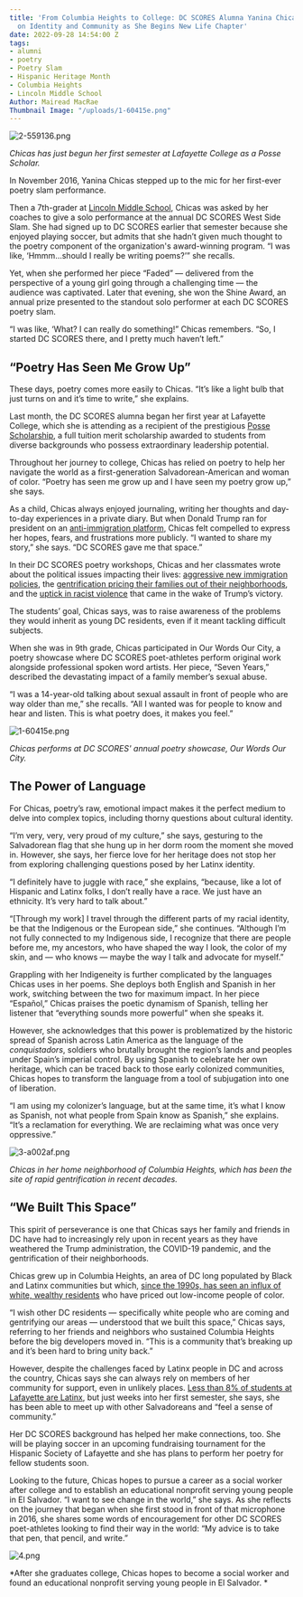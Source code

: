 ```yaml
---
title: 'From Columbia Heights to College: DC SCORES Alumna Yanina Chicas Reflects
  on Identity and Community as She Begins New Life Chapter'
date: 2022-09-28 14:54:00 Z
tags:
- alumni
- poetry
- Poetry Slam
- Hispanic Heritage Month
- Columbia Heights
- Lincoln Middle School
Author: Mairead MacRae
Thumbnail Image: "/uploads/1-60415e.png"
---
```


![2-559136.png](/uploads/2-559136.png)

*Chicas has just begun her first semester at Lafayette College as a Posse Scholar.*

In November 2016, Yanina Chicas stepped up to the mic for her first-ever poetry slam performance.

Then a 7th-grader at [Lincoln Middle School](https://www.checdc.org/), Chicas was asked by her coaches to give a solo performance at the annual DC SCORES West Side Slam. She had signed up to DC SCORES earlier that semester because she enjoyed playing soccer, but admits that she hadn’t given much thought to the poetry component of the organization's award-winning program. “I was like, ‘Hmmm…should I really be writing poems?’” she recalls.

Yet, when she performed her piece “Faded” — delivered from the perspective of a young girl going through a challenging time — the audience was captivated. Later that evening, she won the Shine Award, an annual prize presented to the standout solo performer at each DC SCORES poetry slam.

“I was like, ‘What? I can really do something!” Chicas remembers. “So, I started DC SCORES there, and I pretty much haven’t left.”

## “Poetry Has Seen Me Grow Up”

These days, poetry comes more easily to Chicas. “It’s like a light bulb that just turns on and it’s time to write,” she explains.

Last month, the DC SCORES alumna began her first year at Lafayette College, which she is attending as a recipient of the prestigious [Posse Scholarship](https://www.possefoundation.org/), a full tuition merit scholarship awarded to students from diverse backgrounds who possess extraordinary leadership potential.

Throughout her journey to college, Chicas has relied on poetry to help her navigate the world as a first-generation Salvadorean-American and woman of color. “Poetry has seen me grow up and I have seen my poetry grow up,” she says.

As a child, Chicas always enjoyed journaling, writing her thoughts and day-to-day experiences in a private diary. But when Donald Trump ran for president on an [anti-immigration platform](https://www.nytimes.com/interactive/2016/08/31/us/politics/donald-trump-immigration-changes.html), Chicas felt compelled to express her hopes, fears, and frustrations more publicly. “I wanted to share my story,” she says. “DC SCORES gave me that space.”

In their DC SCORES poetry workshops, Chicas and her classmates wrote about the political issues impacting their lives: [aggressive new immigration policies](https://www.migrationpolicy.org/research/us-immigration-system-changes-trump-presidency), the [gentrification pricing their families out of their neighborhoods](https://ncrc.org/gentrification-dc/), and the [uptick in racist violence](https://www.brookings.edu/blog/fixgov/2019/08/14/trump-and-racism-what-do-the-data-say/) that came in the wake of Trump’s victory.

The students’ goal, Chicas says, was to raise awareness of the problems they would inherit as young DC residents, even if it meant tackling difficult subjects.

When she was in 9th grade, Chicas participated in Our Words Our City, a poetry showcase where DC SCORES poet-athletes perform original work alongside professional spoken word artists. Her piece, “Seven Years,” described the devastating impact of a family member’s sexual abuse.

“I was a 14-year-old talking about sexual assault in front of people who are way older than me,” she recalls. “All I wanted was for people to know and hear and listen. This is what poetry does, it makes you feel.”

![1-60415e.png](/uploads/1-60415e.png)

*Chicas performs at DC SCORES' annual poetry showcase, Our Words Our City.*

## The Power of Language

For Chicas, poetry’s raw, emotional impact makes it the perfect medium to delve into complex topics, including thorny questions about cultural identity.

“I’m very, very, very proud of my culture,” she says, gesturing to the Salvadorean flag that she hung up in her dorm room the moment she moved in. However, she says, her fierce love for her heritage does not stop her from exploring challenging questions posed by her Latinx identity.

“I definitely have to juggle with race,” she explains, “because, like a lot of Hispanic and Latinx folks, I don’t really have a race. We just have an ethnicity. It’s very hard to talk about.”

“\[Through my work\] I travel through the different parts of my racial identity, be that the Indigenous or the European side,” she continues. “Although I’m not fully connected to my Indigenous side, I recognize that there are people before me, my ancestors, who have shaped the way I look, the color of my skin, and — who knows — maybe the way I talk and advocate for myself.”

Grappling with her Indigeneity is further complicated by the languages Chicas uses in her poems. She deploys both English and Spanish in her work, switching between the two for maximum impact. In her piece “Español,” Chicas praises the poetic dynamism of Spanish, telling her listener that “everything sounds more powerful” when she speaks it.

However, she acknowledges that this power is problematized by the historic spread of Spanish across Latin America as the language of the *conquistadors*, soldiers who brutally brought the region’s lands and peoples under Spain’s imperial control. By using Spanish to celebrate her own heritage, which can be traced back to those early colonized communities, Chicas hopes to transform the language from a tool of subjugation into one of liberation.

“I am using my colonizer’s language, but at the same time, it’s what I know as Spanish, not what people from Spain know as Spanish,” she explains. “It’s a reclamation for everything. We are reclaiming what was once very oppressive.”

![3-a002af.png](/uploads/3-a002af.png)

*Chicas in her home neighborhood of Columbia Heights, which has been the site of rapid gentrification in recent decades.*

## “We Built This Space”

This spirit of perseverance is one that Chicas says her family and friends in DC have had to increasingly rely upon in recent years as they have weathered the Trump administration, the COVID-19 pandemic, and the gentrification of their neighborhoods.

Chicas grew up in Columbia Heights, an area of DC long populated by Black and Latinx communities but which, [since the 1990s, has seen an influx of white, wealthy residents](https://sites.utexas.edu/gentrificationproject/case-studies/columbia-heights-case-study/) who have priced out low-income people of color.

“I wish other DC residents — specifically white people who are coming and gentrifying our areas — understood that we built this space,” Chicas says, referring to her friends and neighbors who sustained Columbia Heights before the big developers moved in. “This is a community that’s breaking up and it’s been hard to bring unity back.”

However, despite the challenges faced by Latinx people in DC and across the country, Chicas says she can always rely on members of her community for support, even in unlikely places. [Less than 8% of students at Lafayette are Latinx](https://www.collegefactual.com/colleges/lafayette-college/student-life/diversity/#ethnic_diversity), but just weeks into her first semester, she says, she has been able to meet up with other Salvadoreans and “feel a sense of community.”

Her DC SCORES background has helped her make connections, too. She will be playing soccer in an upcoming fundraising tournament for the Hispanic Society of Lafayette and she has plans to perform her poetry for fellow students soon.

Looking to the future, Chicas hopes to pursue a career as a social worker after college and to establish an educational nonprofit serving young people in El Salvador. “I want to see change in the world,” she says. As she reflects on the journey that began when she first stood in front of that microphone in 2016, she shares some words of encouragement for other DC SCORES poet-athletes looking to find their way in the world: “My advice is to take that pen, that pencil, and write.”

![4.png](/uploads/4.png)

*After she graduates college, Chicas hopes to become a social worker and found an educational nonprofit serving young people in El Salvador. *